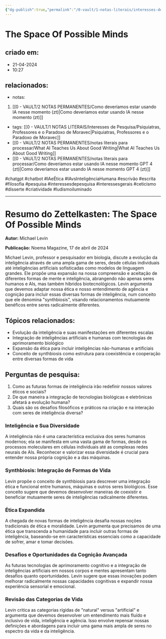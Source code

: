 ```yaml
---
{"dg-publish":true,"permalink":"/0-vault/1-notas-literais/interesses-de-pesquisa/the-space-of-possible-minds/","tags":["chatgpt","chatbot","IAeÉtica","IAvsInteligênciaHumana","escrivão","escrita","filosofia","pesquisa","interessesdepesquisa","interessesgerais","ceticismo","disserte","criatividade","ludismoiluminado"],"dgHomeLink":true,"dgShowLocalGraph":true,"dgShowFileTree":true,"dgEnableSearch":true,"noteIcon":""}
---
```


# The Space Of Possible Minds

## criado em: 
- 21-04-2024
- 10:27
## relacionados:
- notas:
1. [[0 - VAULT/2 NOTAS PERMANENTES/Como deveríamos estar usando IA nesse momento (zt)\|Como deveríamos estar usando IA nesse momento (zt)]]
- tags: [[0 - VAULT/1 NOTAS LITERAIS/Interesses de Pesquisa/Psiquiatras, Professores e o Paradoxo de Moravec\|Psiquiatras, Professores e o Paradoxo de Moravec]]
- [[0 - VAULT/2 NOTAS PERMANENTES/notas literais para processar/What AI Teaches Us About Good Writing\|What AI Teaches Us About Good Writing]]
- [[0 - VAULT/2 NOTAS PERMANENTES/notas literais para processar/Como deveríamos estar usando IA nesse momento GPT 4 (zt)\|Como deveríamos estar usando IA nesse momento GPT 4 (zt)]]
  
 #chatgpt #chatbot #IAeÉtica #IAvsInteligênciaHumana #escrivão #escrita
 #filosofia #pesquisa #interessesdepesquisa #interessesgerais #ceticismo #disserte #criatividade #ludismoiluminado 
 
---
# Resumo do Zettelkasten: The Space Of Possible Minds

**Autor:** Michael Levin

**Publicação:** Noema Magazine, 17 de abril de 2024

Michael Levin, professor e pesquisador em biologia, discute a evolução da inteligência através de uma ampla gama de seres, desde células individuais até inteligências artificiais sofisticadas como modelos de linguagem grandes. Ele propõe uma expansão na nossa compreensão e aceitação de diferentes formas de mente e inteligência, abrangendo não apenas seres humanos e AIs, mas também híbridos biotecnológicos. Levin argumenta que devemos adaptar nossa ética e nosso entendimento de agência e cognição para incluir essas diversas formas de inteligência, num conceito que ele denomina "synthbiosis", visando relacionamentos mutuamente benéficos entre seres radicalmente diferentes.

## Tópicos relacionados:
- Evolução da inteligência e suas manifestações em diferentes escalas
- Integração de inteligências artificiais e humanas com tecnologias de aprimoramento biológico
- Expansão da ética para incluir inteligências não-humanas e artificiais
- Conceito de synthbiosis como estrutura para coexistência e cooperação entre diversas formas de vida

## Perguntas de pesquisa:
1. Como as futuras formas de inteligência irão redefinir nossos valores éticos e sociais?
2. De que maneira a integração de tecnologias biológicas e eletrônicas afetará a evolução humana?
3. Quais são os desafios filosóficos e práticos na criação e na interação com seres de inteligência diversa?

### Inteligência e Sua Diversidade
A inteligência não é uma característica exclusiva dos seres humanos modernos; ela se manifesta em uma vasta gama de formas, desde os processos moleculares em células individuais até as complexas redes neurais de AIs. Reconhecer e valorizar essa diversidade é crucial para entender nossa própria cognição e a das máquinas.

### Synthbiosis: Integração de Formas de Vida
Levin propõe o conceito de synthbiosis para descrever uma integração ética e funcional entre humanos, máquinas e outros seres biológicos. Esse conceito sugere que devemos desenvolver maneiras de coexistir e beneficiar mutuamente seres de inteligências radicalmente diferentes.

### Ética Expandida
A chegada de novas formas de inteligência desafia nossas noções tradicionais de ética e moralidade. Levin argumenta que precisamos de uma ética que transcenda a humanidade para incluir outras formas de inteligência, baseando-se em características essenciais como a capacidade de sofrer, amar e tomar decisões.

### Desafios e Oportunidades da Cognição Avançada
As futuras tecnologias de aprimoramento cognitivo e a integração de inteligências artificiais em nossos corpos e mentes apresentam tanto desafios quanto oportunidades. Levin sugere que essas inovações podem melhorar radicalmente nossas capacidades cognitivas e expandir nossa experiência sensorial e emocional.

### Revisão das Categorias de Vida
Levin critica as categorias rígidas de "natural" versus "artificial" e argumenta que devemos desenvolver um entendimento mais fluído e inclusivo de vida, inteligência e agência. Isso envolve repensar nossas definições e abordagens para incluir uma gama mais ampla de seres no espectro da vida e da inteligência.
